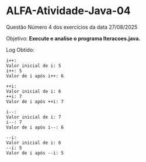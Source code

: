 # ALFA-Atividade-Java-04
Questão Número 4 dos exercícios da data 27/08/2025

Objetivo: **Execute e analise o programa Iteracoes.java.**

Log Obtido: 
```
i++:
Valor inicial de i: 5
i++: 5
Valor de i após i++: 6

++i:
Valor inicial de i: 6
++i: 7
Valor de i após ++i: 7

i--:
Valor inicial de i: 7
i--: 7
Valor de i após i--: 6

--i:
Valor inicial de i: 6
--i: 5
Valor de i após --i: 5
